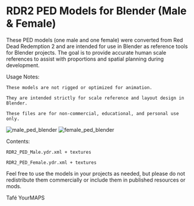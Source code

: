 # RDR2 PED Models for Blender (Male & Female)

These PED models (one male and one female) were converted from Red Dead Redemption 2 and are intended for use in Blender as reference tools for Blender projects. 
The goal is to provide accurate human scale references to assist with proportions and spatial planning during development.

Usage Notes:

    These models are not rigged or optimized for animation.

    They are intended strictly for scale reference and layout design in Blender.

    These files are for non-commercial, educational, and personal use only.

![male_ped_blender](https://github.com/user-attachments/assets/cc5f93ef-6508-4fef-8cec-4846a4ccdc18)
![female_ped_blender](https://github.com/user-attachments/assets/c738a07c-1f3e-4d13-a38a-706e1d84ec30)


Contents:

    RDR2_PED_Male.ydr.xml + textures

    RDR2_PED_Female.ydr.xml + textures

Feel free to use the models in your projects as needed, but please do not redistribute them commercially or include them in published resources or mods.

Tafé YourMAPS
